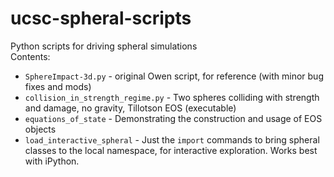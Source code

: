 ucsc-spheral-scripts
====================

Python scripts for driving spheral simulations  
Contents: 
  * `SphereImpact-3d.py` - original Owen script, for reference (with minor bug fixes and mods)
  * `collision_in_strength_regime.py` - Two spheres colliding with strength and damage, no gravity, Tillotson EOS (executable)
  * `equations_of_state` - Demonstrating the construction and usage of EOS objects
  * `load_interactive_spheral` - Just the `import` commands to bring spheral classes to the local namespace, for interactive exploration. Works best with iPython.
